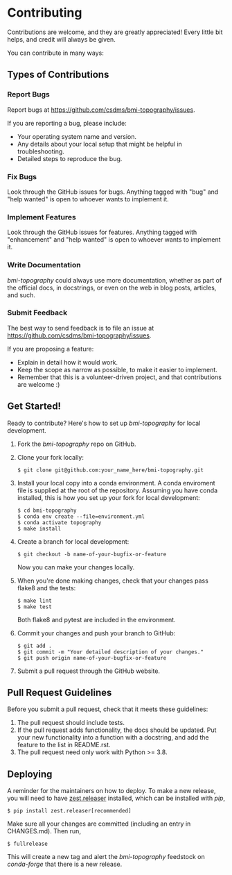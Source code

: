 # Contributing

Contributions are welcome, and they are greatly appreciated! Every
little bit helps, and credit will always be given.

You can contribute in many ways:

## Types of Contributions

### Report Bugs

Report bugs at <https://github.com/csdms/bmi-topography/issues>.

If you are reporting a bug, please include:

-   Your operating system name and version.
-   Any details about your local setup that might be helpful in
    troubleshooting.
-   Detailed steps to reproduce the bug.

### Fix Bugs

Look through the GitHub issues for bugs. Anything tagged with "bug"
and "help wanted" is open to whoever wants to implement it.

### Implement Features

Look through the GitHub issues for features. Anything tagged with
"enhancement" and "help wanted" is open to whoever wants to
implement it.

### Write Documentation

*bmi-topography* could always use more documentation, whether as part of the
official docs, in docstrings, or even on the web in blog
posts, articles, and such.

### Submit Feedback

The best way to send feedback is to file an issue at
<https://github.com/csdms/bmi-topography/issues>.

If you are proposing a feature:

-   Explain in detail how it would work.
-   Keep the scope as narrow as possible, to make it easier to
    implement.
-   Remember that this is a volunteer-driven project, and that
    contributions are welcome :)

## Get Started!

Ready to contribute? Here\'s how to set up *bmi-topography* for local
development.

1.  Fork the *bmi-topography* repo on GitHub.

2.  Clone your fork locally:

    ``` {.shell}
    $ git clone git@github.com:your_name_here/bmi-topography.git
    ```

3.  Install your local copy into a conda environment. A conda enviroment file is
    supplied at the root of the repository. Assuming you have conda installed,
    this is how you set up your fork for local development:

    ``` {.shell}
    $ cd bmi-topography
    $ conda env create --file=environment.yml
    $ conda activate topography
    $ make install
    ```

4.  Create a branch for local development:

    ``` {.shell}
    $ git checkout -b name-of-your-bugfix-or-feature
    ```

    Now you can make your changes locally.

5.  When you're done making changes, check that your changes pass
    flake8 and the tests:

    ``` {.shell}
    $ make lint
    $ make test
    ```

    Both flake8 and pytest are included in the environment.

6.  Commit your changes and push your branch to GitHub:

    ``` {.shell}
    $ git add .
    $ git commit -m "Your detailed description of your changes."
    $ git push origin name-of-your-bugfix-or-feature
    ```

7.  Submit a pull request through the GitHub website.

## Pull Request Guidelines

Before you submit a pull request, check that it meets these guidelines:

1.  The pull request should include tests.
2.  If the pull request adds functionality, the docs should be updated.
    Put your new functionality into a function with a docstring, and add
    the feature to the list in README.rst.
3.  The pull request need only work with Python >= 3.8.


## Deploying

A reminder for the maintainers on how to deploy. To make a new release,
you will need to have
[zest.releaser](https://zestreleaser.readthedocs.io/en/latest/)
installed, which can be installed with *pip*,

``` {.bash}
$ pip install zest.releaser[recommended]
```

Make sure all your changes are committed (including an entry in
CHANGES.md). Then run,

``` {.bash}
$ fullrelease
```

This will create a new tag and alert the *bmi-topography* feedstock on
*conda-forge* that there is a new release.
